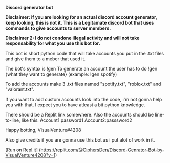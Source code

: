 **Discord generator bot**

**Disclaimer: if you are looking for an actual discord account generator, keep looking, this is not it. This is a Legitamate discord bot that uses commands to give accounts to server members.**

**Disclaimer 2: I do not condone illegal activity and will not take responsability for what you use this bot for.**

This bot is short python code that will take accounts you put in the .txt files and give them to a meber that used it.

The bot's syntax is !gen
To generate an account the user has to do !gen {what they want to generate} (example: !gen spotify)

To add the accounts make 3 .txt files named "spotify.txt", "roblox.txt" and "valorant.txt".

If you want to add custom accounts look into the code, i'm not gonna help you with that. 
I expect you to have atleast a bit python knowledge.

There should be a Replit link somewhere.
Also the accounts should be line-to-line, like this:
Account1:password1
Account2:passsword2

Happy botting, VisualVenture#4208

Also give credits if you are gonna use this bot as i put alot of work in it.

[Run on Repl.it] (https://replit.com/@CiphersDen/Discord-Genrator-Bot-by-VisualVenture4208?v=1)
